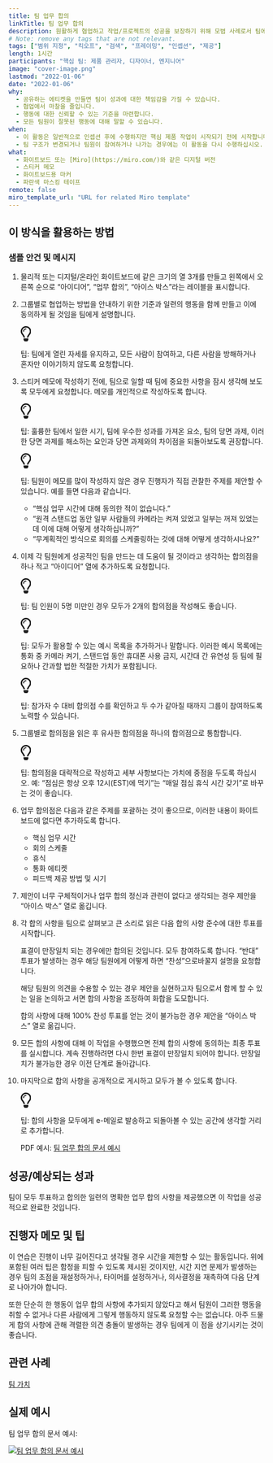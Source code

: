 ```yaml
---
title: 팀 업무 합의
linkTitle: 팀 업무 합의
description: 원활하게 협업하고 작업/프로젝트의 성공을 보장하기 위해 모범 사례로서 팀에서 정의한 예상 기준 및 행동을 마련하고 동의합니다.
# Note: remove any tags that are not relevant.
tags: ["범위 지정", "킥오프", "검색", "프레이밍", "인셉션", "제공"]
length: 1시간
participants: "핵심 팀: 제품 관리자, 디자이너, 엔지니어"
image: "cover-image.png"
lastmod: "2022-01-06"
date: "2022-01-06"
why:
  - 공유하는 에티켓을 만들면 팀이 성과에 대한 책임감을 가질 수 있습니다.
  - 협업에서 마찰을 줄입니다.
  - 행동에 대한 신뢰할 수 있는 기준을 마련합니다.
  - 모든 팀원이 잘못된 행동에 대해 말할 수 있습니다.
when:
  - 이 활동은 일반적으로 인셉션 후에 수행하지만 핵심 제품 작업이 시작되기 전에 시작합니다. 관련 팀원만 포함되며, 악습이 시작되기 전에 합의합니다.
  - 팀 구조가 변경되거나 팀원이 참여하거나 나가는 경우에는 이 활동을 다시 수행하십시오.
what:
  - 화이트보드 또는 [Miro](https://miro.com/)와 같은 디지털 버전
  - 스티커 메모
  - 화이트보드용 마커
  - 파란색 마스킹 테이프
remote: false
miro_template_url: "URL for related Miro template"
---
```


<h2 id="how-to-use-this-method">이 방식을 활용하는
방법</h2>

<h3 id="sample-agenda--prompts">샘플 안건 및 메시지</h3>

<ol>

<li>

<p>물리적 또는 디지털/온라인 화이트보드에 같은 크기의 열 3개를 만들고 왼쪽에서 오른쪽 순으로 “아이디어”,
“업무 합의”, “아이스 박스”라는 레이블을 표시합니다.</p>

</li>

<li>

<p>그룹별로 협업하는 방법을 안내하기 위한 기준과 일련의 행동을 함께 만들고 이에 동의하게 될 것임을 팀에게
설명합니다.</p>

<div class="callout td-box--gray-darkest p-3 my-5
border-bottom border-right border-left border-top row"><div
class="col-1 row align-items-center
justify-content-center"><svg height="30"
aria-hidden="true" focusable="false"
data-prefix="far" data-icon="lightbulb"
role="img" xmlns="http://www.w3.org/2000/svg"
viewBox="0 0 352 512" class="svg-inline--fa
fa-lightbulb"><path fill="currentColor"
d="M176 80c-52.94 0-96 43.06-96 96 0 8.84 7.16 16 16 16s16-7.16
16-16c0-35.3 28.72-64 64-64 8.84 0 16-7.16 16-16s-7.16-16-16-16zM96.06
459.17c0 3.15.93 6.22 2.68 8.84l24.51 36.84c2.97 4.46 7.97 7.14 13.32
7.14h78.85c5.36 0 10.36-2.68 13.32-7.14l24.51-36.84c1.74-2.62 2.67-5.7
2.68-8.84l.05-43.18H96.02l.04 43.18zM176 0C73.72 0 0 82.97 0 176c0
44.37 16.45 84.85 43.56 115.78 16.64 18.99 42.74 58.8 52.42
92.16v.06h48v-.12c-.01-4.77-.72-9.51-2.15-14.07-5.59-17.81-22.82-64.77-62.17-109.67-20.54-23.43-31.52-53.15-31.61-84.14-.2-73.64
59.67-128 127.95-128 70.58 0 128 57.42 128 128 0 30.97-11.24
60.85-31.65 84.14-39.11 44.61-56.42 91.47-62.1 109.46a47.507 47.507 0
0 0-2.22 14.3v.1h48v-.05c9.68-33.37 35.78-73.18 52.42-92.16C335.55
260.85 352 220.37 352 176 352 78.8 273.2 0 176 0z"
class=""></path></svg></div><div
class="col-11"><p>팁: 팀에게 열린 자세를 유지하고, 모든 사람이 참여하고,
다른 사람을 방해하거나 혼자만 이야기하지 않도록 요청합니다.</p></div></div>

</li>

<li>

<p>스티커 메모에 작성하기 전에, 팀으로 일할 때 팀에 중요한 사항을 잠시 생각해 보도록 모두에게 요청합니다.
메모를 개인적으로 작성하도록 합니다.</p>

<div class="callout td-box--gray-darkest p-3 my-5
border-bottom border-right border-left border-top row"><div
class="col-1 row align-items-center
justify-content-center"><svg height="30"
aria-hidden="true" focusable="false"
data-prefix="far" data-icon="lightbulb"
role="img" xmlns="http://www.w3.org/2000/svg"
viewBox="0 0 352 512" class="svg-inline--fa
fa-lightbulb"><path fill="currentColor"
d="M176 80c-52.94 0-96 43.06-96 96 0 8.84 7.16 16 16 16s16-7.16
16-16c0-35.3 28.72-64 64-64 8.84 0 16-7.16 16-16s-7.16-16-16-16zM96.06
459.17c0 3.15.93 6.22 2.68 8.84l24.51 36.84c2.97 4.46 7.97 7.14 13.32
7.14h78.85c5.36 0 10.36-2.68 13.32-7.14l24.51-36.84c1.74-2.62 2.67-5.7
2.68-8.84l.05-43.18H96.02l.04 43.18zM176 0C73.72 0 0 82.97 0 176c0
44.37 16.45 84.85 43.56 115.78 16.64 18.99 42.74 58.8 52.42
92.16v.06h48v-.12c-.01-4.77-.72-9.51-2.15-14.07-5.59-17.81-22.82-64.77-62.17-109.67-20.54-23.43-31.52-53.15-31.61-84.14-.2-73.64
59.67-128 127.95-128 70.58 0 128 57.42 128 128 0 30.97-11.24
60.85-31.65 84.14-39.11 44.61-56.42 91.47-62.1 109.46a47.507 47.507 0
0 0-2.22 14.3v.1h48v-.05c9.68-33.37 35.78-73.18 52.42-92.16C335.55
260.85 352 220.37 352 176 352 78.8 273.2 0 176 0z"
class=""></path></svg></div><div
class="col-11"><p>팁: 훌륭한 팀에서 일한 시기, 팀에 우수한 성과를 가져온
요소, 팀의 당면 과제, 이러한 당면 과제를 해소하는 요인과 당면 과제와의 차이점을 되돌아보도록
권장합니다.</p></div></div>

<div class="callout td-box--gray-darkest p-3 my-5
border-bottom border-right border-left border-top row"><div
class="col-1 row align-items-center
justify-content-center"><svg height="30"
aria-hidden="true" focusable="false"
data-prefix="far" data-icon="lightbulb"
role="img" xmlns="http://www.w3.org/2000/svg"
viewBox="0 0 352 512" class="svg-inline--fa
fa-lightbulb"><path fill="currentColor"
d="M176 80c-52.94 0-96 43.06-96 96 0 8.84 7.16 16 16 16s16-7.16
16-16c0-35.3 28.72-64 64-64 8.84 0 16-7.16 16-16s-7.16-16-16-16zM96.06
459.17c0 3.15.93 6.22 2.68 8.84l24.51 36.84c2.97 4.46 7.97 7.14 13.32
7.14h78.85c5.36 0 10.36-2.68 13.32-7.14l24.51-36.84c1.74-2.62 2.67-5.7
2.68-8.84l.05-43.18H96.02l.04 43.18zM176 0C73.72 0 0 82.97 0 176c0
44.37 16.45 84.85 43.56 115.78 16.64 18.99 42.74 58.8 52.42
92.16v.06h48v-.12c-.01-4.77-.72-9.51-2.15-14.07-5.59-17.81-22.82-64.77-62.17-109.67-20.54-23.43-31.52-53.15-31.61-84.14-.2-73.64
59.67-128 127.95-128 70.58 0 128 57.42 128 128 0 30.97-11.24
60.85-31.65 84.14-39.11 44.61-56.42 91.47-62.1 109.46a47.507 47.507 0
0 0-2.22 14.3v.1h48v-.05c9.68-33.37 35.78-73.18 52.42-92.16C335.55
260.85 352 220.37 352 176 352 78.8 273.2 0 176 0z"
class=""></path></svg></div><div
class="col-11"><p><p>팁: 팀원이 메모를 많이 작성하지 않은 경우
진행자가 직접 관찰한 주제를 제안할 수 있습니다. 예를 들면 다음과 같습니다.</p>

<ul>

<li>“핵심 업무 시간에 대해 동의한 적이 없습니다.”</li>

<li>“원격 스탠드업 동안 일부 사람들의 카메라는 켜져 있었고 일부는 꺼져 있었는데 이에 대해 어떻게
생각하십니까?”</li>

<li>“무계획적인 방식으로 회의를 스케줄링하는 것에 대해 어떻게 생각하시나요?”</li>

</ul>

</p></div></div>

</li>

<li>

<p>이제 각 팀원에게 성공적인 팀을 만드는 데 도움이 될 것이라고 생각하는 합의점을 하나 적고 “아이디어” 열에
추가하도록 요청합니다.</p>

<div class="callout td-box--gray-darkest p-3 my-5
border-bottom border-right border-left border-top row"><div
class="col-1 row align-items-center
justify-content-center"><svg height="30"
aria-hidden="true" focusable="false"
data-prefix="far" data-icon="lightbulb"
role="img" xmlns="http://www.w3.org/2000/svg"
viewBox="0 0 352 512" class="svg-inline--fa
fa-lightbulb"><path fill="currentColor"
d="M176 80c-52.94 0-96 43.06-96 96 0 8.84 7.16 16 16 16s16-7.16
16-16c0-35.3 28.72-64 64-64 8.84 0 16-7.16 16-16s-7.16-16-16-16zM96.06
459.17c0 3.15.93 6.22 2.68 8.84l24.51 36.84c2.97 4.46 7.97 7.14 13.32
7.14h78.85c5.36 0 10.36-2.68 13.32-7.14l24.51-36.84c1.74-2.62 2.67-5.7
2.68-8.84l.05-43.18H96.02l.04 43.18zM176 0C73.72 0 0 82.97 0 176c0
44.37 16.45 84.85 43.56 115.78 16.64 18.99 42.74 58.8 52.42
92.16v.06h48v-.12c-.01-4.77-.72-9.51-2.15-14.07-5.59-17.81-22.82-64.77-62.17-109.67-20.54-23.43-31.52-53.15-31.61-84.14-.2-73.64
59.67-128 127.95-128 70.58 0 128 57.42 128 128 0 30.97-11.24
60.85-31.65 84.14-39.11 44.61-56.42 91.47-62.1 109.46a47.507 47.507 0
0 0-2.22 14.3v.1h48v-.05c9.68-33.37 35.78-73.18 52.42-92.16C335.55
260.85 352 220.37 352 176 352 78.8 273.2 0 176 0z"
class=""></path></svg></div><div
class="col-11"><p>팁: 팀 인원이 5명 미만인 경우 모두가 2개의 합의점을
작성해도 좋습니다.</p></div></div>

<div class="callout td-box--gray-darkest p-3 my-5
border-bottom border-right border-left border-top row"><div
class="col-1 row align-items-center
justify-content-center"><svg height="30"
aria-hidden="true" focusable="false"
data-prefix="far" data-icon="lightbulb"
role="img" xmlns="http://www.w3.org/2000/svg"
viewBox="0 0 352 512" class="svg-inline--fa
fa-lightbulb"><path fill="currentColor"
d="M176 80c-52.94 0-96 43.06-96 96 0 8.84 7.16 16 16 16s16-7.16
16-16c0-35.3 28.72-64 64-64 8.84 0 16-7.16 16-16s-7.16-16-16-16zM96.06
459.17c0 3.15.93 6.22 2.68 8.84l24.51 36.84c2.97 4.46 7.97 7.14 13.32
7.14h78.85c5.36 0 10.36-2.68 13.32-7.14l24.51-36.84c1.74-2.62 2.67-5.7
2.68-8.84l.05-43.18H96.02l.04 43.18zM176 0C73.72 0 0 82.97 0 176c0
44.37 16.45 84.85 43.56 115.78 16.64 18.99 42.74 58.8 52.42
92.16v.06h48v-.12c-.01-4.77-.72-9.51-2.15-14.07-5.59-17.81-22.82-64.77-62.17-109.67-20.54-23.43-31.52-53.15-31.61-84.14-.2-73.64
59.67-128 127.95-128 70.58 0 128 57.42 128 128 0 30.97-11.24
60.85-31.65 84.14-39.11 44.61-56.42 91.47-62.1 109.46a47.507 47.507 0
0 0-2.22 14.3v.1h48v-.05c9.68-33.37 35.78-73.18 52.42-92.16C335.55
260.85 352 220.37 352 176 352 78.8 273.2 0 176 0z"
class=""></path></svg></div><div
class="col-11"><p>팁: 모두가 활용할 수 있는 예시 목록을 추가하거나
말합니다. 이러한 예시 목록에는 통화 중 카메라 켜기, 스탠드업 동안 휴대폰 사용 금지, 시간대 간 유연성 등 팀에 필요하나
간과할 법한 적절한 가치가 포함됩니다.</p></div></div>

<div class="callout td-box--gray-darkest p-3 my-5
border-bottom border-right border-left border-top row"><div
class="col-1 row align-items-center
justify-content-center"><svg height="30"
aria-hidden="true" focusable="false"
data-prefix="far" data-icon="lightbulb"
role="img" xmlns="http://www.w3.org/2000/svg"
viewBox="0 0 352 512" class="svg-inline--fa
fa-lightbulb"><path fill="currentColor"
d="M176 80c-52.94 0-96 43.06-96 96 0 8.84 7.16 16 16 16s16-7.16
16-16c0-35.3 28.72-64 64-64 8.84 0 16-7.16 16-16s-7.16-16-16-16zM96.06
459.17c0 3.15.93 6.22 2.68 8.84l24.51 36.84c2.97 4.46 7.97 7.14 13.32
7.14h78.85c5.36 0 10.36-2.68 13.32-7.14l24.51-36.84c1.74-2.62 2.67-5.7
2.68-8.84l.05-43.18H96.02l.04 43.18zM176 0C73.72 0 0 82.97 0 176c0
44.37 16.45 84.85 43.56 115.78 16.64 18.99 42.74 58.8 52.42
92.16v.06h48v-.12c-.01-4.77-.72-9.51-2.15-14.07-5.59-17.81-22.82-64.77-62.17-109.67-20.54-23.43-31.52-53.15-31.61-84.14-.2-73.64
59.67-128 127.95-128 70.58 0 128 57.42 128 128 0 30.97-11.24
60.85-31.65 84.14-39.11 44.61-56.42 91.47-62.1 109.46a47.507 47.507 0
0 0-2.22 14.3v.1h48v-.05c9.68-33.37 35.78-73.18 52.42-92.16C335.55
260.85 352 220.37 352 176 352 78.8 273.2 0 176 0z"
class=""></path></svg></div><div
class="col-11"><p>팁: 참가자 수 대비 합의점 수를 확인하고 두 수가 같아질
때까지 그룹이 참여하도록 노력할 수 있습니다.</p></div></div>

</li>

<li>

<p>그룹별로 합의점을 읽은 후 유사한 합의점을 하나의 합의점으로 통합합니다.</p>

<div class="callout td-box--gray-darkest p-3 my-5
border-bottom border-right border-left border-top row"><div
class="col-1 row align-items-center
justify-content-center"><svg height="30"
aria-hidden="true" focusable="false"
data-prefix="far" data-icon="lightbulb"
role="img" xmlns="http://www.w3.org/2000/svg"
viewBox="0 0 352 512" class="svg-inline--fa
fa-lightbulb"><path fill="currentColor"
d="M176 80c-52.94 0-96 43.06-96 96 0 8.84 7.16 16 16 16s16-7.16
16-16c0-35.3 28.72-64 64-64 8.84 0 16-7.16 16-16s-7.16-16-16-16zM96.06
459.17c0 3.15.93 6.22 2.68 8.84l24.51 36.84c2.97 4.46 7.97 7.14 13.32
7.14h78.85c5.36 0 10.36-2.68 13.32-7.14l24.51-36.84c1.74-2.62 2.67-5.7
2.68-8.84l.05-43.18H96.02l.04 43.18zM176 0C73.72 0 0 82.97 0 176c0
44.37 16.45 84.85 43.56 115.78 16.64 18.99 42.74 58.8 52.42
92.16v.06h48v-.12c-.01-4.77-.72-9.51-2.15-14.07-5.59-17.81-22.82-64.77-62.17-109.67-20.54-23.43-31.52-53.15-31.61-84.14-.2-73.64
59.67-128 127.95-128 70.58 0 128 57.42 128 128 0 30.97-11.24
60.85-31.65 84.14-39.11 44.61-56.42 91.47-62.1 109.46a47.507 47.507 0
0 0-2.22 14.3v.1h48v-.05c9.68-33.37 35.78-73.18 52.42-92.16C335.55
260.85 352 220.37 352 176 352 78.8 273.2 0 176 0z"
class=""></path></svg></div><div
class="col-11"><p>팁: 합의점을 대략적으로 작성하고 세부 사항보다는 가치에
중점을 두도록 하십시오. 예: “점심은 항상 오후 12시(EST)에 먹기”는 “매일 점심 휴식 시간 갖기”로 바꾸는 것이
좋습니다.</p></div></div>

</li>

<li>

<p>업무 합의점은 다음과 같은 주제를 포괄하는 것이 좋으므로, 이러한 내용이 화이트보드에 없다면 추가하도록
합니다.</p>

<ul>

<li>핵심 업무 시간</li>

<li>회의 스케줄</li>

<li>휴식</li>

<li>통화 에티켓</li>

<li>피드백 제공 방법 및 시기</li>

</ul>

</li>

<li>

<p>제안이 너무 구체적이거나 업무 합의 정신과 관련이 없다고 생각되는 경우 제안을 “아이스 박스” 열로
옮깁니다.</p>

</li>

<li>

<p>각 합의 사항을 팀으로 살펴보고 큰 소리로 읽은 다음 합의 사항 준수에 대한 투표를
시작합니다.</p>

<p>표결이 만장일치 되는 경우에만 합의된 것입니다. 모두 참여하도록 합니다. “반대” 투표가 발생하는 경우 해당
팀원에게 어떻게 하면 “찬성”으로바꿀지 설명을 요청합니다.</p>

<p>해당 팀원의 의견을 수용할 수 있는 경우 제안을 실현하고자 팀으로서 함께 할 수 있는 일을 논의하고 서면 합의
사항을 조정하여 화합을 도모합니다.</p>

<p>합의 사항에 대해 100% 찬성 투표를 얻는 것이 불가능한 경우 제안을 “아이스 박스” 열로
옮깁니다.</p>

</li>

<li>

<p>모든 합의 사항에 대해 이 작업을 수행했으면 전체 합의 사항에 동의하는 최종 투표를 실시합니다. 계속
진행하려면 다시 한번 표결이 만장일치 되어야 합니다. 만장일치가 불가능한 경우 이전 단계로 돌아갑니다.</p>

</li>

<li>

<p>마지막으로 합의 사항을 공개적으로 게시하고 모두가 볼 수 있도록 합니다.</p>

<div class="callout td-box--gray-darkest p-3 my-5
border-bottom border-right border-left border-top row"><div
class="col-1 row align-items-center
justify-content-center"><svg height="30"
aria-hidden="true" focusable="false"
data-prefix="far" data-icon="lightbulb"
role="img" xmlns="http://www.w3.org/2000/svg"
viewBox="0 0 352 512" class="svg-inline--fa
fa-lightbulb"><path fill="currentColor"
d="M176 80c-52.94 0-96 43.06-96 96 0 8.84 7.16 16 16 16s16-7.16
16-16c0-35.3 28.72-64 64-64 8.84 0 16-7.16 16-16s-7.16-16-16-16zM96.06
459.17c0 3.15.93 6.22 2.68 8.84l24.51 36.84c2.97 4.46 7.97 7.14 13.32
7.14h78.85c5.36 0 10.36-2.68 13.32-7.14l24.51-36.84c1.74-2.62 2.67-5.7
2.68-8.84l.05-43.18H96.02l.04 43.18zM176 0C73.72 0 0 82.97 0 176c0
44.37 16.45 84.85 43.56 115.78 16.64 18.99 42.74 58.8 52.42
92.16v.06h48v-.12c-.01-4.77-.72-9.51-2.15-14.07-5.59-17.81-22.82-64.77-62.17-109.67-20.54-23.43-31.52-53.15-31.61-84.14-.2-73.64
59.67-128 127.95-128 70.58 0 128 57.42 128 128 0 30.97-11.24
60.85-31.65 84.14-39.11 44.61-56.42 91.47-62.1 109.46a47.507 47.507 0
0 0-2.22 14.3v.1h48v-.05c9.68-33.37 35.78-73.18 52.42-92.16C335.55
260.85 352 220.37 352 176 352 78.8 273.2 0 176 0z"
class=""></path></svg></div><div
class="col-11"><p>팁: 합의 사항을 모두에게 e-메일로 발송하고 되돌아볼 수
있는 공간에 생각할 거리로 추가합니다.</p></div></div>

<p>PDF 예시: <a
href="/practices/team-working-agreements/images/team-working-agreement-example.pdf">팀
업무 합의 문서 예시</a></p>

</li>

</ol>

<h2 id="successexpected-outcomes">성공/예상되는
성과</h2>

<p>팀이 모두 투표하고 합의한 일련의 명확한 업무 합의 사항을 제공했으면 이 작업을 성공적으로 완료한
것입니다.</p>

<h2 id="facilitator-notes--tips">진행자 메모 및 팁</h2>

<p>이 연습은 진행이 너무 길어진다고 생각될 경우 시간을 제한할 수 있는 활동입니다. 위에 포함된 여러 팁은
함정을 피할 수 있도록 제시된 것이지만, 시간 지연 문제가 발생하는 경우 팀의 초점을 재설정하거나, 타이머를 설정하거나,
의사결정을 재촉하여 다음 단계로 나아가야 합니다.</p>

<p>또한 단순히 한 행동이 업무 합의 사항에 추가되지 않았다고 해서 팀원이 그러한 행동을 취할 수 없거나 다른
사람에게 그렇게 행동하지 않도록 요청할 수는 없습니다. 아주 드물게 합의 사항에 관해 격렬한 의견 충돌이 발생하는 경우 팀에게
이 점을 상기시키는 것이 좋습니다.</p>

<h2 id="related-practices">관련 사례</h2>

<p><a
href="/practices/team-values">팀
가치</a></p>

<h2 id="real-world-examples">실제 예시</h2>

<p>팀 업무 합의 문서 예시:</p>

<p><a
href="/practices/team-working-agreements/images/team-working-agreement-example.pdf"><img
src="/practices/team-working-agreements/images/team-working-agreement-large.png"
alt="팀 업무 합의 문서 예시"  /></a></p>
